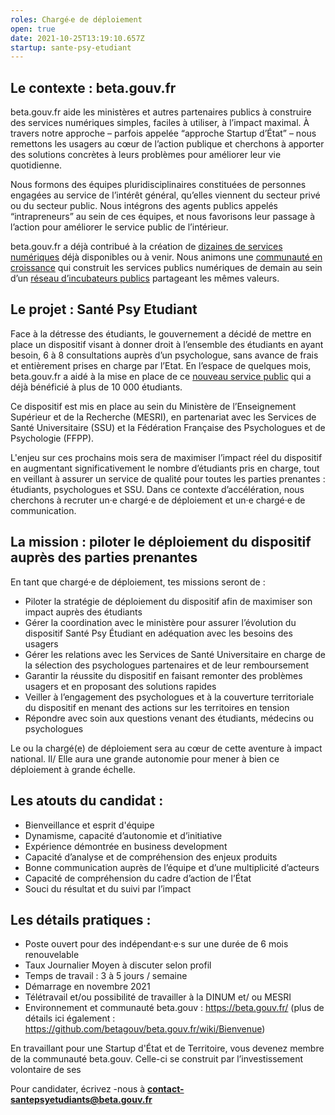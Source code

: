```yaml
---
roles: Chargé‧e de déploiement
open: true
date: 2021-10-25T13:19:10.657Z
startup: sante-psy-etudiant
---
```

## Le contexte : beta.gouv.fr

beta.gouv.fr aide les ministères et autres partenaires publics à construire des services numériques simples, faciles à utiliser, à l’impact maximal. À travers notre approche – parfois appelée “approche Startup d’État” – nous remettons les usagers au cœur de l’action publique et cherchons à apporter des solutions concrètes à leurs problèmes pour améliorer leur vie quotidienne.

Nous formons des équipes pluridisciplinaires constituées de personnes engagées au service de l’intérêt général, qu’elles viennent du secteur privé ou du secteur public. Nous intégrons des agents publics appelés “intrapreneurs” au sein de ces équipes, et nous favorisons leur passage à l’action pour améliorer le service public de l’intérieur.

beta.gouv.fr a déjà contribué à la création de [dizaines de services numériques](https://beta.gouv.fr/startups/) déjà disponibles ou à venir. Nous animons une [communauté en croissance](https://beta.gouv.fr/communaute/) qui construit les services publics numériques de demain au sein d’un [réseau d’incubateurs publics](https://beta.gouv.fr/incubateurs/) partageant les mêmes valeurs.

## Le projet : Santé Psy Etudiant

Face à la détresse des étudiants, le gouvernement a décidé de mettre en place un dispositif visant à donner droit à l’ensemble des étudiants en ayant besoin, 6 à 8 consultations auprès d’un psychologue, sans avance de frais et entièrement prises en charge par l’Etat. En l’espace de quelques mois, beta.gouv.fr a aidé à la mise en place de ce [nouveau service public](https://santepsy.etudiant.gouv.fr/) qui a déjà bénéficié à plus de 10 000 étudiants.

Ce dispositif est mis en place au sein du Ministère de l’Enseignement Supérieur et de la Recherche (MESRI), en partenariat avec les Services de Santé Universitaire (SSU) et la Fédération Française des Psychologues et de Psychologie (FFPP).

L'enjeu sur ces prochains mois sera de maximiser l’impact réel du dispositif en augmentant significativement le nombre d’étudiants pris en charge, tout en veillant à assurer un service de qualité pour toutes les parties prenantes : étudiants, psychologues et SSU. Dans ce contexte d’accélération, nous cherchons à recruter un‧e chargé‧e de déploiement et un‧e chargé‧e de communication.

## La mission : piloter le déploiement du dispositif auprès des parties prenantes

En tant que chargé‧e de déploiement, tes missions seront de :

* Piloter la stratégie de déploiement du dispositif afin de maximiser son impact auprès des étudiants 
* Gérer la coordination avec le ministère pour assurer l’évolution du dispositif Santé Psy Étudiant en adéquation avec les besoins des usagers
* Gérer les relations avec les Services de Santé Universitaire en charge de la sélection des psychologues partenaires et de leur remboursement
* Garantir la réussite du dispositif en faisant remonter des problèmes usagers et en proposant des solutions rapides
* Veiller à l’engagement des psychologues et à la couverture territoriale du dispositif en menant des actions sur les territoires en tension
* Répondre avec soin aux questions venant des étudiants, médecins ou psychologues 

Le ou la chargé(e) de déploiement sera au cœur de cette aventure à impact national. Il/ Elle aura une grande autonomie pour mener à bien ce déploiement à grande échelle.

## Les atouts du candidat :

* Bienveillance et esprit d'équipe
* Dynamisme, capacité d’autonomie et d’initiative
* Expérience démontrée en business development
* Capacité d’analyse et de compréhension des enjeux produits
* Bonne communication auprès de l’équipe et d’une multiplicité d’acteurs
* Capacité de compréhension du cadre d’action de l’État
* Souci du résultat et du suivi par l’impact

## Les détails pratiques :

* Poste ouvert pour des indépendant·e·s sur une durée de 6 mois renouvelable
* Taux Journalier Moyen à discuter selon profil
* Temps de travail : 3 à 5 jours / semaine
* Démarrage en novembre 2021
* Télétravail et/ou possibilité de travailler à la DINUM et/ ou MESRI
* Environnement et communauté beta.gouv : <https://beta.gouv.fr/> (plus de détails ici également : <https://github.com/betagouv/beta.gouv.fr/wiki/Bienvenue>)

En travaillant pour une Startup d'État et de Territoire, vous devenez membre de la communauté beta.gouv. Celle-ci se construit par l’investissement volontaire de ses

Pour candidater, écrivez -nous à **contact-santepsyetudiants@beta.gouv.fr**